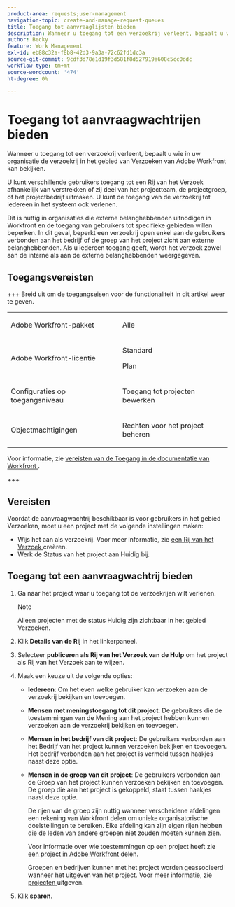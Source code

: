 ```yaml
---
product-area: requests;user-management
navigation-topic: create-and-manage-request-queues
title: Toegang tot aanvraaglijsten bieden
description: Wanneer u toegang tot een verzoekrij verleent, bepaalt u wie in uw organisatie de verzoekrij in het gebied van Verzoeken van Adobe Workfront kan bekijken.
author: Becky
feature: Work Management
exl-id: eb88c32a-f8b8-42d3-9a3a-72c62fd1dc3a
source-git-commit: 9cdf3d78e1d19f3d581f8d527919a608c5cc0ddc
workflow-type: tm+mt
source-wordcount: '474'
ht-degree: 0%

---
```


# Toegang tot aanvraagwachtrijen bieden

<!-- Audited: 6/2025 -->

Wanneer u toegang tot een verzoekrij verleent, bepaalt u wie in uw organisatie de verzoekrij in het gebied van Verzoeken van Adobe Workfront kan bekijken.

U kunt verschillende gebruikers toegang tot een Rij van het Verzoek afhankelijk van verstrekken of zij deel van het projectteam, de projectgroep, of het projectbedrijf uitmaken. U kunt de toegang van de verzoekrij tot iedereen in het systeem ook verlenen.

Dit is nuttig in organisaties die externe belanghebbenden uitnodigen in Workfront en de toegang van gebruikers tot specifieke gebieden willen beperken. In dit geval, beperkt een verzoekrij open enkel aan de gebruikers verbonden aan het bedrijf of de groep van het project zicht aan externe belanghebbenden. Als u iedereen toegang geeft, wordt het verzoek zowel aan de interne als aan de externe belanghebbenden weergegeven.

## Toegangsvereisten

+++ Breid uit om de toegangseisen voor de functionaliteit in dit artikel weer te geven.

<table style="table-layout:auto"> 
 <col> 
 <col> 
 <tbody> 
  <tr> 
   <td role="rowheader">Adobe Workfront-pakket</td> 
   <td> <p>Alle </p> </td> 
  </tr> 
  <tr> 
   <td role="rowheader">Adobe Workfront-licentie</td> 
   <td> 
   <p>Standard </p>
   <p>Plan </p> </td> 
  </tr> 
  <tr> 
   <td role="rowheader">Configuraties op toegangsniveau</td> 
   <td> <p>Toegang tot projecten bewerken</p> </td> 
  </tr> 
  <tr> 
   <td role="rowheader">Objectmachtigingen</td> 
   <td> <p> Rechten voor het project beheren</p> </td> 
  </tr> 
 </tbody> 
</table>

Voor informatie, zie [ vereisten van de Toegang in de documentatie van Workfront ](/help/quicksilver/administration-and-setup/add-users/access-levels-and-object-permissions/access-level-requirements-in-documentation.md).

+++

## Vereisten

Voordat de aanvraagwachtrij beschikbaar is voor gebruikers in het gebied Verzoeken, moet u een project met de volgende instellingen maken:

* Wijs het aan als verzoekrij. Voor meer informatie, zie [ een Rij van het Verzoek ](../../../manage-work/requests/create-and-manage-request-queues/create-request-queue.md) creëren.
* Werk de Status van het project aan Huidig bij.

## Toegang tot een aanvraagwachtrij bieden

1. Ga naar het project waar u toegang tot de verzoekrijen wilt verlenen.

   >[!NOTE]
   >
   >Alleen projecten met de status Huidig zijn zichtbaar in het gebied Verzoeken.

1. Klik **Details van de Rij** in het linkerpaneel.
1. Selecteer **publiceren als Rij van het Verzoek van de Hulp** om het project als Rij van het Verzoek aan te wijzen.
1. Maak een keuze uit de volgende opties:

   * **Iedereen**: Om het even welke gebruiker kan verzoeken aan de verzoekrij bekijken en toevoegen.
   * **Mensen met meningstoegang tot dit project**: De gebruikers die de toestemmingen van de Mening aan het project hebben kunnen verzoeken aan de verzoekrij bekijken en toevoegen.
   * **Mensen in het bedrijf van dit project**: De gebruikers verbonden aan het Bedrijf van het project kunnen verzoeken bekijken en toevoegen. Het bedrijf verbonden aan het project is vermeld tussen haakjes naast deze optie.
   * **Mensen in de groep van dit project**: De gebruikers verbonden aan de Groep van het project kunnen verzoeken bekijken en toevoegen. De groep die aan het project is gekoppeld, staat tussen haakjes naast deze optie.

     De rijen van de groep zijn nuttig wanneer verscheidene afdelingen een rekening van Workfront delen om unieke organisatorische doelstellingen te bereiken. Elke afdeling kan zijn eigen rijen hebben die de leden van andere groepen niet zouden moeten kunnen zien.

     Voor informatie over wie toestemmingen op een project heeft zie [ een project in Adobe Workfront ](../../../workfront-basics/grant-and-request-access-to-objects/share-a-project.md) delen.

     Groepen en bedrijven kunnen met het project worden geassocieerd wanneer het uitgeven van het project. Voor meer informatie, zie [ projecten ](../../../manage-work/projects/manage-projects/edit-projects.md) uitgeven.

1. Klik **sparen**.
